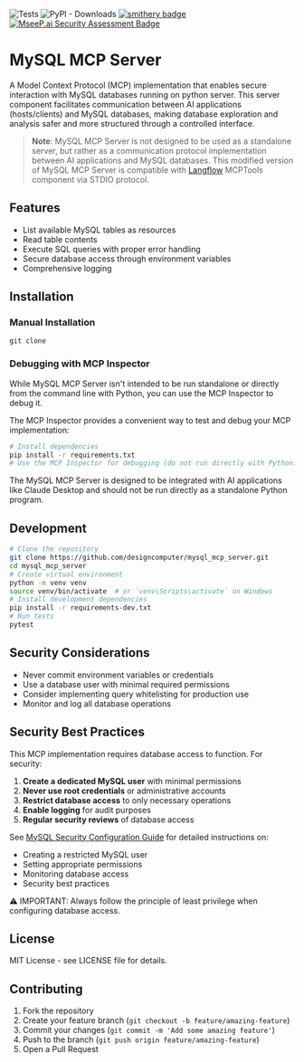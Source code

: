 ![Tests](https://github.com/designcomputer/mysql_mcp_server/actions/workflows/test.yml/badge.svg)
![PyPI - Downloads](https://img.shields.io/pypi/dm/mysql-mcp-server)
[![smithery badge](https://smithery.ai/badge/mysql-mcp-server)](https://smithery.ai/server/mysql-mcp-server)
[![MseeP.ai Security Assessment Badge](https://mseep.net/mseep-audited.png)](https://mseep.ai/app/designcomputer-mysql-mcp-server)
# MySQL MCP Server
A Model Context Protocol (MCP) implementation that enables secure interaction with MySQL databases running on python server. This server component facilitates communication between AI applications (hosts/clients) and MySQL databases, making database exploration and analysis safer and more structured through a controlled interface.

> **Note**: MySQL MCP Server is not designed to be used as a standalone server, but rather as a communication protocol implementation between AI applications and MySQL databases. This modified version of MySQL MCP Server is compatible with [Langflow](https://github.com/langflow-ai/langflow) MCPTools component via STDIO protocol. 

## Features
- List available MySQL tables as resources
- Read table contents
- Execute SQL queries with proper error handling
- Secure database access through environment variables
- Comprehensive logging

## Installation 
### Manual Installation
```git clone ```




### Debugging with MCP Inspector
While MySQL MCP Server isn't intended to be run standalone or directly from the command line with Python, you can use the MCP Inspector to debug it.

The MCP Inspector provides a convenient way to test and debug your MCP implementation:

```bash
# Install dependencies
pip install -r requirements.txt
# Use the MCP Inspector for debugging (do not run directly with Python)
```

The MySQL MCP Server is designed to be integrated with AI applications like Claude Desktop and should not be run directly as a standalone Python program.

## Development
```bash
# Clone the repository
git clone https://github.com/designcomputer/mysql_mcp_server.git
cd mysql_mcp_server
# Create virtual environment
python -m venv venv
source venv/bin/activate  # or `venv\Scripts\activate` on Windows
# Install development dependencies
pip install -r requirements-dev.txt
# Run tests
pytest
```

## Security Considerations
- Never commit environment variables or credentials
- Use a database user with minimal required permissions
- Consider implementing query whitelisting for production use
- Monitor and log all database operations

## Security Best Practices
This MCP implementation requires database access to function. For security:
1. **Create a dedicated MySQL user** with minimal permissions
2. **Never use root credentials** or administrative accounts
3. **Restrict database access** to only necessary operations
4. **Enable logging** for audit purposes
5. **Regular security reviews** of database access

See [MySQL Security Configuration Guide](https://github.com/designcomputer/mysql_mcp_server/blob/main/SECURITY.md) for detailed instructions on:
- Creating a restricted MySQL user
- Setting appropriate permissions
- Monitoring database access
- Security best practices

⚠️ IMPORTANT: Always follow the principle of least privilege when configuring database access.

## License
MIT License - see LICENSE file for details.

## Contributing
1. Fork the repository
2. Create your feature branch (`git checkout -b feature/amazing-feature`)
3. Commit your changes (`git commit -m 'Add some amazing feature'`)
4. Push to the branch (`git push origin feature/amazing-feature`)
5. Open a Pull Request
